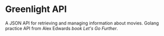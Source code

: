 # Greenlight API
A JSON API for retrieving and managing information about movies. Golang practice API from Alex Edwards *book Let's Go Further*. 
